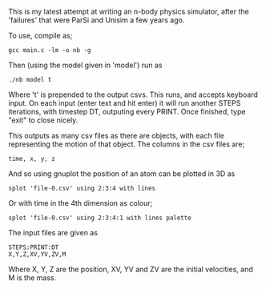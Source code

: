 This is my latest attempt at writing an n-body physics simulator, after the 'failures' that were ParSi and Unisim a few years ago.

To use, compile as;

```gcc main.c -lm -o nb -g```

Then (using the model given in 'model') run as

```./nb model t```

Where 't' is prepended to the output csvs. This runs, and accepts keyboard input. On each input (enter text and hit enter) it will run another STEPS iterations, with timestep DT, outputing every PRINT. Once finished, type "exit" to close nicely.

 This outputs as many csv files as there are objects, with each file representing the motion of that object. The columns in the csv files are;

```time, x, y, z```

And so using gnuplot the position of an atom can be plotted in 3D as 

```splot 'file-0.csv' using 2:3:4 with lines```

Or with time in the 4th dimension as colour;

```splot 'file-0.csv' using 2:3:4:1 with lines palette```

The input files are given as

```
STEPS:PRINT:DT
X,Y,Z,XV,YV,ZV,M
```

Where X, Y, Z are the position, XV, YV and ZV are the initial velocities, and M is the mass. 
